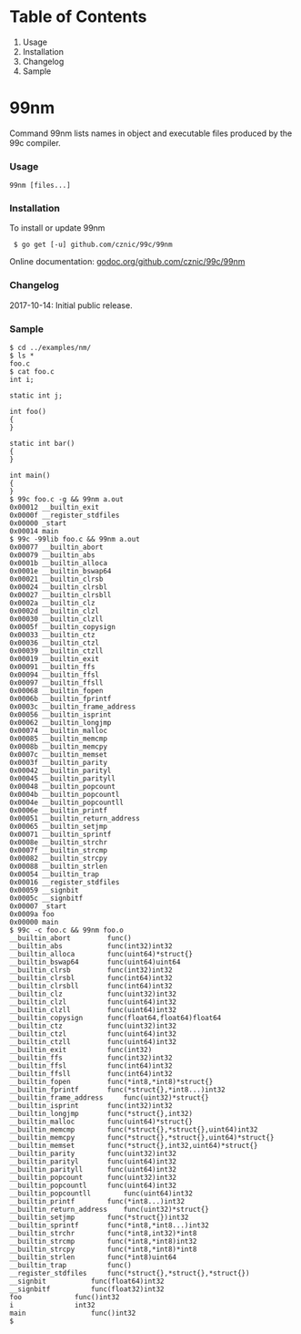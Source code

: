 # Table of Contents

1. Usage
1. Installation
1. Changelog
1. Sample

# 99nm

Command 99nm lists names in object and executable files produced by the 99c compiler.

### Usage

    99nm [files...]

### Installation

To install or update 99nm

     $ go get [-u] github.com/cznic/99c/99nm

Online documentation: [godoc.org/github.com/cznic/99c/99nm](http://godoc.org/github.com/cznic/99c/99nm)

### Changelog

2017-10-14: Initial public release.

### Sample

    $ cd ../examples/nm/
    $ ls *
    foo.c
    $ cat foo.c
    int i;
    
    static int j;
    
    int foo()
    {
    }
    
    static int bar()
    {
    }
    
    int main()
    {
    }
    $ 99c foo.c -g && 99nm a.out
    0x00012	__builtin_exit
    0x0000f	__register_stdfiles
    0x00000	_start
    0x00014	main
    $ 99c -99lib foo.c && 99nm a.out
    0x00077	__builtin_abort
    0x00079	__builtin_abs
    0x0001b	__builtin_alloca
    0x0001e	__builtin_bswap64
    0x00021	__builtin_clrsb
    0x00024	__builtin_clrsbl
    0x00027	__builtin_clrsbll
    0x0002a	__builtin_clz
    0x0002d	__builtin_clzl
    0x00030	__builtin_clzll
    0x0005f	__builtin_copysign
    0x00033	__builtin_ctz
    0x00036	__builtin_ctzl
    0x00039	__builtin_ctzll
    0x00019	__builtin_exit
    0x00091	__builtin_ffs
    0x00094	__builtin_ffsl
    0x00097	__builtin_ffsll
    0x00068	__builtin_fopen
    0x0006b	__builtin_fprintf
    0x0003c	__builtin_frame_address
    0x00056	__builtin_isprint
    0x00062	__builtin_longjmp
    0x00074	__builtin_malloc
    0x00085	__builtin_memcmp
    0x0008b	__builtin_memcpy
    0x0007c	__builtin_memset
    0x0003f	__builtin_parity
    0x00042	__builtin_parityl
    0x00045	__builtin_parityll
    0x00048	__builtin_popcount
    0x0004b	__builtin_popcountl
    0x0004e	__builtin_popcountll
    0x0006e	__builtin_printf
    0x00051	__builtin_return_address
    0x00065	__builtin_setjmp
    0x00071	__builtin_sprintf
    0x0008e	__builtin_strchr
    0x0007f	__builtin_strcmp
    0x00082	__builtin_strcpy
    0x00088	__builtin_strlen
    0x00054	__builtin_trap
    0x00016	__register_stdfiles
    0x00059	__signbit
    0x0005c	__signbitf
    0x00007	_start
    0x0009a	foo
    0x00000	main
    $ 99c -c foo.c && 99nm foo.o
    __builtin_abort			func()
    __builtin_abs			func(int32)int32
    __builtin_alloca		func(uint64)*struct{}
    __builtin_bswap64		func(uint64)uint64
    __builtin_clrsb			func(int32)int32
    __builtin_clrsbl		func(int64)int32
    __builtin_clrsbll		func(int64)int32
    __builtin_clz			func(uint32)int32
    __builtin_clzl			func(uint64)int32
    __builtin_clzll			func(uint64)int32
    __builtin_copysign		func(float64,float64)float64
    __builtin_ctz			func(uint32)int32
    __builtin_ctzl			func(uint64)int32
    __builtin_ctzll			func(uint64)int32
    __builtin_exit			func(int32)
    __builtin_ffs			func(int32)int32
    __builtin_ffsl			func(int64)int32
    __builtin_ffsll			func(int64)int32
    __builtin_fopen			func(*int8,*int8)*struct{}
    __builtin_fprintf		func(*struct{},*int8...)int32
    __builtin_frame_address		func(uint32)*struct{}
    __builtin_isprint		func(int32)int32
    __builtin_longjmp		func(*struct{},int32)
    __builtin_malloc		func(uint64)*struct{}
    __builtin_memcmp		func(*struct{},*struct{},uint64)int32
    __builtin_memcpy		func(*struct{},*struct{},uint64)*struct{}
    __builtin_memset		func(*struct{},int32,uint64)*struct{}
    __builtin_parity		func(uint32)int32
    __builtin_parityl		func(uint64)int32
    __builtin_parityll		func(uint64)int32
    __builtin_popcount		func(uint32)int32
    __builtin_popcountl		func(uint64)int32
    __builtin_popcountll		func(uint64)int32
    __builtin_printf		func(*int8...)int32
    __builtin_return_address	func(uint32)*struct{}
    __builtin_setjmp		func(*struct{})int32
    __builtin_sprintf		func(*int8,*int8...)int32
    __builtin_strchr		func(*int8,int32)*int8
    __builtin_strcmp		func(*int8,*int8)int32
    __builtin_strcpy		func(*int8,*int8)*int8
    __builtin_strlen		func(*int8)uint64
    __builtin_trap			func()
    __register_stdfiles		func(*struct{},*struct{},*struct{})
    __signbit			func(float64)int32
    __signbitf			func(float32)int32
    foo				func()int32
    i				int32
    main				func()int32
    $ 
